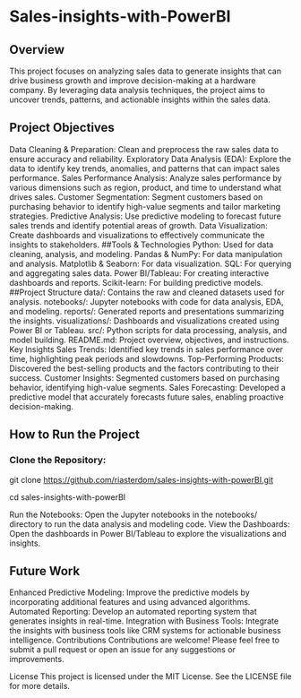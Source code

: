 # Sales-insights-with-PowerBI

## Overview
This project focuses on analyzing sales data to generate insights that can drive business growth and improve decision-making at a hardware company. By leveraging data analysis techniques, the project aims to uncover trends, patterns, and actionable insights within the sales data.

## Project Objectives
Data Cleaning & Preparation: Clean and preprocess the raw sales data to ensure accuracy and reliability.
Exploratory Data Analysis (EDA): Explore the data to identify key trends, anomalies, and patterns that can impact sales performance.
Sales Performance Analysis: Analyze sales performance by various dimensions such as region, product, and time to understand what drives sales.
Customer Segmentation: Segment customers based on purchasing behavior to identify high-value segments and tailor marketing strategies.
Predictive Analysis: Use predictive modeling to forecast future sales trends and identify potential areas of growth.
Data Visualization: Create dashboards and visualizations to effectively communicate the insights to stakeholders.
##Tools & Technologies
Python: Used for data cleaning, analysis, and modeling.
Pandas & NumPy: For data manipulation and analysis.
Matplotlib & Seaborn: For data visualization.
SQL: For querying and aggregating sales data.
Power BI/Tableau: For creating interactive dashboards and reports.
Scikit-learn: For building predictive models.
##Project Structure
data/: Contains the raw and cleaned datasets used for analysis.
notebooks/: Jupyter notebooks with code for data analysis, EDA, and modeling.
reports/: Generated reports and presentations summarizing the insights.
visualizations/: Dashboards and visualizations created using Power BI or Tableau.
src/: Python scripts for data processing, analysis, and model building.
README.md: Project overview, objectives, and instructions.
Key Insights
Sales Trends: Identified key trends in sales performance over time, highlighting peak periods and slowdowns.
Top-Performing Products: Discovered the best-selling products and the factors contributing to their success.
Customer Insights: Segmented customers based on purchasing behavior, identifying high-value segments.
Sales Forecasting: Developed a predictive model that accurately forecasts future sales, enabling proactive decision-making.

## How to Run the Project
### Clone the Repository:

git clone https://github.com/riasterdom/sales-insights-with-powerBI.git

cd sales-insights-with-powerBI

Run the Notebooks: Open the Jupyter notebooks in the notebooks/ directory to run the data analysis and modeling code.
View the Dashboards: Open the dashboards in Power BI/Tableau to explore the visualizations and insights.

## Future Work
Enhanced Predictive Modeling: Improve the predictive models by incorporating additional features and using advanced algorithms.
Automated Reporting: Develop an automated reporting system that generates insights in real-time.
Integration with Business Tools: Integrate the insights with business tools like CRM systems for actionable business intelligence.
Contributions
Contributions are welcome! Please feel free to submit a pull request or open an issue for any suggestions or improvements.

License
This project is licensed under the MIT License. See the LICENSE file for more details.
